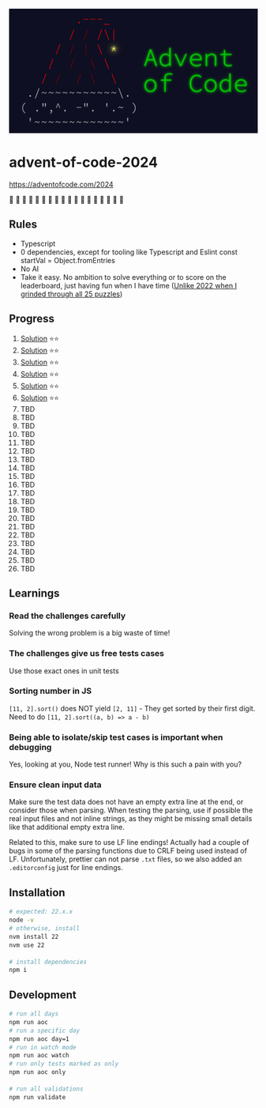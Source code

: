 ![advent of code banner](/public/header.png)

# advent-of-code-2024

https://adventofcode.com/2024

🎅 🎄 🎁 🎅 🎄 🎁 🎅 🎄 🎁 🎅 🎄 🎁 🎅 🎄 🎁 🎅 🎄 🎁

## Rules

- Typescript
- 0 dependencies, except for tooling like Typescript and Eslint const startVal = Object.fromEntries
- No AI
- Take it easy. No ambition to solve everything or to score on the leaderboard, just having fun when I have time ([Unlike 2022 when I grinded through all 25 puzzles](https://github.com/andre-brdoch/advent-of-code-2022))

## Progress

1. [Solution](https://github.com/andre-brdoch/advent-of-code-2024/tree/main/src/day-01) ⭐⭐
2. [Solution](https://github.com/andre-brdoch/advent-of-code-2024/tree/main/src/day-02) ⭐⭐
3. [Solution](https://github.com/andre-brdoch/advent-of-code-2024/tree/main/src/day-03) ⭐⭐
4. [Solution](https://github.com/andre-brdoch/advent-of-code-2024/tree/main/src/day-04) ⭐⭐
5. [Solution](https://github.com/andre-brdoch/advent-of-code-2024/tree/main/src/day-05) ⭐⭐
6. [Solution](https://github.com/andre-brdoch/advent-of-code-2024/tree/main/src/day-06) ⭐⭐
7. TBD
8. TBD
9. TBD
10. TBD
11. TBD
12. TBD
13. TBD
14. TBD
15. TBD
16. TBD
17. TBD
18. TBD
19. TBD
20. TBD
21. TBD
22. TBD
23. TBD
24. TBD
25. TBD
26. TBD

## Learnings

### Read the challenges carefully

Solving the wrong problem is a big waste of time!

### The challenges give us free tests cases

Use those exact ones in unit tests

### Sorting number in JS

`[11, 2].sort()` does NOT yield `[2, 11]` - They get sorted by their first digit. Need to do `[11, 2].sort((a, b) => a - b)`

### Being able to isolate/skip test cases is important when debugging

Yes, looking at you, Node test runner! Why is this such a pain with you?

### Ensure clean input data

Make sure the test data does not have an empty extra line at the end, or consider those when parsing. When testing the parsing, use if possible the real input files and not inline strings, as they might be missing small details like that additional empty extra line.

Related to this, make sure to use LF line endings! Actually had a couple of bugs in some of the parsing functions due to CRLF being used instead of LF. Unfortunately, prettier can not parse `.txt` files, so we also added an `.editorconfig` just for line endings.

## Installation

```bash
# expected: 22.x.x
node -v
# otherwise, install
nvm install 22
nvm use 22

# install dependencies
npm i
```

## Development

```bash
# run all days
npm run aoc
# run a specific day
npm run aoc day=1
# run in watch mode
npm run aoc watch
# run only tests marked as only
npm run aoc only

# run all validations
npm run validate
```
